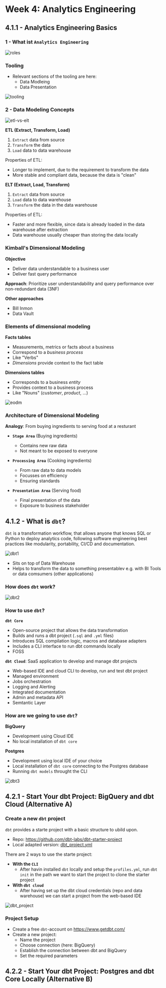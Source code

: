 # Week 4: Analytics Engineering

## 4.1.1 - Analytics Engineering Basics

### 1 - What ist `Analytics Engineering`

![roles](images/roles.jpg)

### Tooling

- Relevant sections of the tooling are here:
    - Data Modleing
    - Data Presentation

![tooling](images/tooling.jpg)


### 2 - Data Modeling Concepts

![etl-vs-elt](images/etl-vs-elt.jpg)

**ETL (Extract, Transform, Load)**
1. `Extract` data from source
2. `Transform` the data
3. `Load` data to data warehouse

Properties of ETL:
- Longer to implement, due to the requirement to transform the data
- More stable and compliant data, because the data is "clean"


**ELT (Extract, Load, Transform)**
1. `Extract` data from source 
2. `Load` data to data warehouse
3. `Transform` the data in the data warehouse

Properties of ETL:
- Faster and more flexible, since data is already loaded in the data warehouse after extraction
- Data warehouse usually cheaper than storing the data locally


### Kimball's Dimensional Modeling

**Objective**
- Deliver data understandable to a business user
- Deliver fast query performance

**Approach**: Prioritize user understandability and query performance over non-redundant data (3NF)

**Other approaches**
- Bill Inmon
- Data Vault

### Elements of dimensional modeling

**Facts tables**
- Measurements, metrics or facts about a business
- Correspond to a *business process*
- Like "Verbs"
- *Dimensions* provide context to the fact table

**Dimensions tables**
- Corresponds to a business *entity*
- Provides context to a business process
- Like "Nouns" (*customer*, *product*, ...)

![eodm](images/eodm.jpg)

### Architecture of Dimensional Modeling

**Analogy**: From buying ingredients to serving food at a resturant

- **`Stage Area`** (Buying ingredients)
    - Contains new raw data
    - Not meant to be exposed to everyone

- **`Processing Area`** (Cooking ingredients)
    - From raw data to data models
    - Focusses on efficiency
    - Ensuring standards

- **`Presentation Area`** (Serving food)
    - Final presentation of the data
    - Exposure to business stakeholder

## 4.1.2 - What is `dbt`?

`dbt` is a transformation workflow, that allows anyone that knows SQL or Python to deploy analytics code, following software engineering best practices like modularity, portability, CI/CD and documentation.

![dbt1](images/dbt1.jpg)

- Sits on top of Data Warehouse
- Helps to transform the data to something presentablev e.g. with BI Tools or data comsumers (other applications)

### How does `dbt` work?

![dbt2](images/dbt2.jpg)

### How to use `dbt`?

**`dbt Core`**
-  Open-source project that allows the data transformation
- Builds and runs a dbt project (`.sql` and `.yml` files)
- Introduces SQL compilation logic, macros and database adapters
- Includes a CLI interface to run dbt commands locally
- FOSS

**`dbt Cloud`**: SaaS application to develop and manage dbt projects
- Web-based IDE and cloud CLI to develop, run and test dbt project
- Managed environment
- Jobs orchestration
- Logging and Alerting
- Integrated documentation
- Admin and metadata API
- Semtantic Layer

### How are we going to use `dbt`?

**BigQuery**
- Development using Cloud IDE
- No local installation of `dbt core`

**Postgres**
- Development using local IDE of your choice
- Local installation of `dbt core` connecting to the Postgres database
- Running `dbt models` throught the CLI

![dbt3](images/dbt3.jpg)

## 4.2.1 - Start Your dbt Project: BigQuery and dbt Cloud (Alternative A)

### Create a new `dbt` project

`dbt` provides a starte project with a basic structure to ubild upon. 
- Repo: https://github.com/dbt-labs/dbt-starter-project
- Local adapted version: [dbt_project.yml](code/dbt_project.yml)

There are 2 ways to use the starte project:
- **With the `CLI`**
    - After havin installed `dbt` locally and setup the `profiles.yml`, run `dbt init` in the path we want to start the project to clone the starter project
- **With `dbt cloud`**
    - After having set up the dbt cloud credentials (repo and data warehouse) we can start a project from the web-based IDE

![dbt_project](images/dbt_project.jpg)

###  Project Setup

- Create a free `dbt`-account on https://www.getdbt.com/
- Create a new project:
    - Name the project
    - Choose connection (here: BigQuery)
    - Establish the connection between dbt and BigQuery
    - Set the required parameters


## 4.2.2 - Start Your dbt Project: Postgres and dbt Core Locally (Alternative B)
